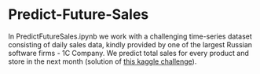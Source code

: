 # Predict-Future-Sales

In PredictFutureSales.ipynb we work with a challenging time-series dataset consisting of daily sales data, kindly provided by one of the largest Russian software firms - 1C Company. 
We predict total sales for every product and store in the next month (solution of [this kaggle challenge](https://www.kaggle.com/c/competitive-data-science-predict-future-sales)).
